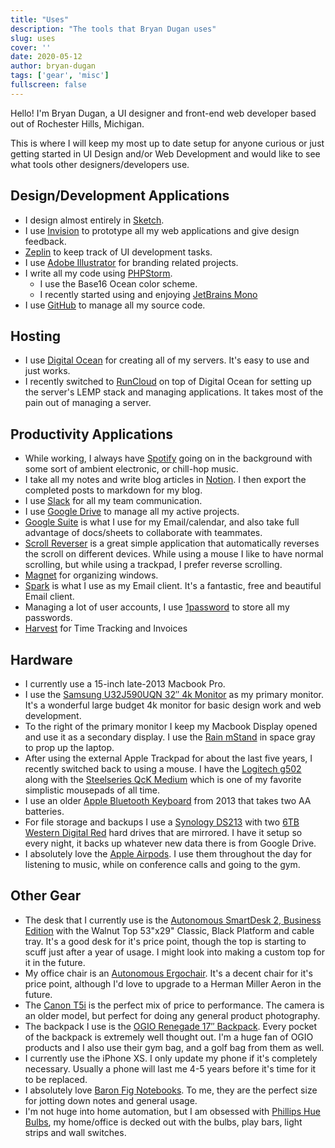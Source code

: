 ```yaml
---
title: "Uses"
description: "The tools that Bryan Dugan uses"
slug: uses
cover: ''
date: 2020-05-12
author: bryan-dugan
tags: ['gear', 'misc']
fullscreen: false
---
```


Hello! I'm Bryan Dugan, a UI designer and front-end web developer based out of Rochester Hills, Michigan.

This is where I will keep my most up to date setup for anyone curious or just getting started in UI Design and/or Web Development and would like to see what tools other designers/developers use.

## Design/Development Applications

- I design almost entirely in [Sketch](http://sketch.com/).
- I use [Invision](https://www.invisionapp.com/) to prototype all my web applications and give design feedback.
- [Zeplin](https://zeplin.io/) to keep track of UI development tasks.
- I use [Adobe Illustrator](https://www.adobe.com/products/illustrator.html) for branding related projects.
- I write all my code using [PHPStorm](https://www.jetbrains.com/phpstorm/).
    - I use the Base16 Ocean color scheme.
    - I recently started using and enjoying [JetBrains Mono](https://www.jetbrains.com/lp/mono/)
- I use [GitHub](https://github.com) to manage all my source code.


## Hosting

- I use [Digital Ocean](https://m.do.co/c/ac1815b98d4c) for creating all of my servers. It's easy to use and just works.
- I recently switched to [RunCloud](https://runcloud.io/r/ZMrWgZNDeyRw) on top of Digital Ocean for setting up the server's LEMP stack and managing applications. It takes most of the pain out of managing a server.


## Productivity Applications

- While working, I always have [Spotify](https://www.spotify.com/) going on in the background with some sort of ambient electronic, or chill-hop music.
- I take all my notes and write blog articles in [Notion](https://www.notion.so/?r=0e97ed20a2904e06a5a22c190f01516a). I then export the completed posts to markdown for my blog.
- I use [Slack](https://slack.com/) for all my team communication.
- I use [Google Drive](https://www.google.com/drive/) to manage all my active projects.
- [Google Suite](https://gsuite.google.com/) is what I use for my Email/calendar, and also take full advantage of docs/sheets to collaborate with teammates.
- [Scroll Reverser](https://pilotmoon.com/scrollreverser/) is a great simple application that automatically reverses the scroll on different devices. While using a mouse I like to have normal scrolling, but while using a trackpad, I prefer reverse scrolling.
- [Magnet](https://apps.apple.com/us/app/magnet/id441258766?mt=12) for organizing windows.
- [Spark](https://apps.apple.com/us/app/spark-email-app-by-readdle/id1176895641?mt=12) is what I use as my Email client. It's a fantastic, free and beautiful Email client.
- Managing a lot of user accounts, I use [1password](https://1password.com/) to store all my passwords.
- [Harvest](http://try.hrv.st/1-683890) for Time Tracking and Invoices


## Hardware

- I currently use a 15-inch late-2013 Macbook Pro.
- I use the [Samsung U32J590UQN 32″ 4k Monitor](https://amzn.to/3ghi98Q) as my primary monitor. It's a wonderful large budget 4k monitor for basic design work and web development.
- To the right of the primary monitor I keep my Macbook Display opened and use it as a secondary display. I use the [Rain mStand](https://amzn.to/2XpXfMb) in space gray to prop up the laptop.
- After using the external Apple Trackpad for about the last five years, I recently switched back to using a mouse. I have the [Logitech g502](https://amzn.to/2LXgZ4C) along with the [Steelseries QcK Medium](https://www.amazon.com/SteelSeries-QcK-Cloth-Gaming-Mouse/dp/B000UEZ36W/ref=sr_1_2?crid=1IN3O6QU2K3JH&keywords=steelseries%2Bqck&qid=1571695695&sprefix=steelseries%2B%2Caps%2C162&sr=8-2&th=1) which is one of my favorite simplistic mousepads of all time.
- I use an older [Apple Bluetooth Keyboard](https://amzn.to/36yJtes) from 2013 that takes two AA batteries.
- For file storage and backups I use a [Synology DS213](https://amzn.to/2XlRrTU) with two [6TB Western Digital Red](https://amzn.to/3ghXIIN) hard drives that are mirrored. I have it setup so every night, it backs up whatever new data there is from Google Drive.
- I absolutely love the [Apple Airpods](https://amzn.to/3ghXIIN). I use them throughout the day for listening to music, while on conference calls and going to the gym.


## Other Gear

- The desk that I currently use is the [Autonomous SmartDesk 2, Business Edition](https://www.autonomous.ai/standing-desks/smartdesk-2-business?option1=1&option2=5&option16=37&option17=41) with the Walnut Top 53"x29" Classic, Black Platform and cable tray. It's a good desk for it's price point, though the top is starting to scuff just after a year of usage. I might look into making a custom top for it in the future.
- My office chair is an [Autonomous Ergochair](https://www.autonomous.ai/office-chairs/ergonomic-chair). It's a decent chair for it's price point, although I'd love to upgrade to a Herman Miller Aeron in the future.
- The [Canon T5i](https://amzn.to/2Xrgcy8) is the perfect mix of price to performance. The camera is an older model, but perfect for doing any general product photography.
- The backpack I use is the [OGIO Renegade 17″ Backpack](https://amzn.to/3eeEdiv). Every pocket of the backpack is extremely well thought out. I'm a huge fan of OGIO products and I also use their gym bag, and a golf bag from them as well.
- I currently use the iPhone XS. I only update my phone if it's completely necessary. Usually a phone will last me 4-5 years before it's time for it to be replaced.
- I absolutely love [Baron Fig Notebooks](https://www.baronfig.com/). To me, they are the perfect size for jotting down notes and general usage.
- I'm not huge into home automation, but I am obsessed with [Phillips Hue Bulbs](https://amzn.to/2LWbq6w), my home/office is decked out with the bulbs, play bars, light strips and wall switches.
